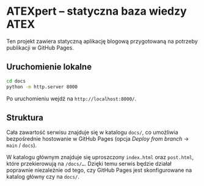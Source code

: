 # ATEXpert – statyczna baza wiedzy ATEX

Ten projekt zawiera statyczną aplikację blogową przygotowaną na potrzeby publikacji w GitHub Pages.

## Uruchomienie lokalne

```bash
cd docs
python -m http.server 8000
```

Po uruchomieniu wejdź na `http://localhost:8000/`.

## Struktura

Cała zawartość serwisu znajduje się w katalogu `docs/`, co umożliwia bezpośrednie hostowanie w GitHub Pages (opcja *Deploy from branch* → `main` / `docs`).

W katalogu głównym znajduje się uproszczony `index.html` oraz `post.html`, które przekierowują na `/docs/…`. Dzięki temu serwis będzie działał poprawnie niezależnie od tego, czy GitHub Pages jest skonfigurowane na katalog główny czy na `docs/`.
